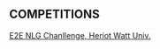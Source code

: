 ## COMPETITIONS
[E2E NLG Chanllenge, Heriot Watt Univ.](http://www.macs.hw.ac.uk/InteractionLab/E2E/)
